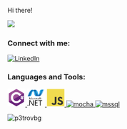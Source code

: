 
Hi there!
<div>
<div style="display: flex">
      <a align="center" href="https://github.com/p3trovbg/SoftUni#Certificates">
      <img src="https://img.shields.io/badge/Certificates-Click-green"/>
      </a>
    </div>
    <h3 align="left">Connect with me:</h3>
    <div id="badges">
      <a href="https://www.linkedin.com/in/georgi-petrov-584468215">
        <img src="https://img.shields.io/badge/LinkedIn-blue?style=for-the-badge&logo=linkedin&logoColor=white" alt="LinkedIn"/>
      </a>
    </div>
    <p align="left">
    <h3 align="left">Languages and Tools:</h3>
    <p align="left"> <a href="https://www.w3schools.com/cs/" target="_blank" rel="noreferrer"> <img src="https://raw.githubusercontent.com/devicons/devicon/master/icons/csharp/csharp-original.svg" alt="csharp" width="40" height="40"/> </a> <a href="https://dotnet.microsoft.com/" target="_blank" rel="noreferrer"> <img src="https://raw.githubusercontent.com/devicons/devicon/master/icons/dot-net/dot-net-original-wordmark.svg" alt="dotnet" width="40" height="40"/> </a> <a href="https://developer.mozilla.org/en-US/docs/Web/JavaScript" target="_blank" rel="noreferrer"> <img src="https://raw.githubusercontent.com/devicons/devicon/master/icons/javascript/javascript-original.svg" alt="javascript" width="40" height="40"/> </a> <a href="https://mochajs.org" target="_blank" rel="noreferrer"> <img src="https://www.vectorlogo.zone/logos/mochajs/mochajs-icon.svg" alt="mocha" width="40" height="40"/> </a> <a href="https://www.microsoft.com/en-us/sql-server" target="_blank" rel="noreferrer"> <img src="https://www.svgrepo.com/show/303229/microsoft-sql-server-logo.svg" alt="mssql" width="40" height="40"/> </a> </p>
 </div>
<div style="display: flex">
      <img align="center" src="https://github-readme-stats.vercel.app/api/top-langs?username=p3trovbg&show_icons=true&locale=en&layout=compact" alt="p3trovbg" />
</div>

